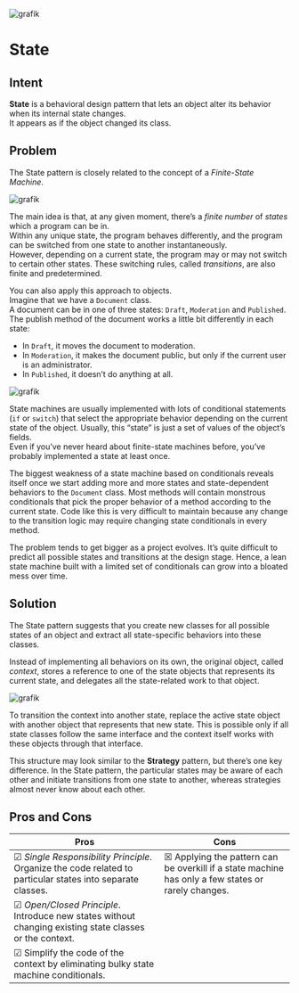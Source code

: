 ![grafik](https://github.com/user-attachments/assets/c70fb1ae-d46d-407a-bb7c-5cebf025fd23)

# State

## Intent

**State** is a behavioral design pattern that lets an object alter its behavior when its internal state changes.  
It appears as if the object changed its class.  

## Problem

The State pattern is closely related to the concept of a *Finite-State Machine*.

![grafik](https://github.com/user-attachments/assets/8451b3ac-67cd-42cf-836a-fabec398257f)

The main idea is that, at any given moment, there’s a *finite number* of *states* which a program can be in.  
Within any unique state, the program behaves differently, and the program can be switched from one state to another instantaneously.  
However, depending on a current state, the program may or may not switch to certain other states. 
These switching rules, called *transitions*, are also finite and predetermined. 

You can also apply this approach to objects.  
Imagine that we have a ``Document`` class.  
A document can be in one of three states: ``Draft``, ``Moderation`` and ``Published``.  
The publish method of the document works a little bit differently in each state:

- In ``Draft``, it moves the document to moderation.
- In ``Moderation``, it makes the document public, but only if the current user is an administrator.
- In ``Published``, it doesn’t do anything at all.

![grafik](https://github.com/user-attachments/assets/672e7e38-11a5-4989-8702-3c48d3b05800)

State machines are usually implemented with lots of conditional statements (``if`` or ``switch``) that select the appropriate behavior depending on the current state of the object. 
Usually, this “state” is just a set of values of the object’s fields.  
Even if you’ve never heard about finite-state machines before, you’ve probably implemented a state at least once.

The biggest weakness of a state machine based on conditionals reveals itself once we start adding more and more states and state-dependent behaviors to the ``Document`` class. Most methods will contain monstrous conditionals that pick the proper behavior of a method according to the current state. Code like this is very difficult to maintain because any change to the transition logic may require changing state conditionals in every method.

The problem tends to get bigger as a project evolves. It’s quite difficult to predict all possible states and transitions at the design stage. Hence, a lean state machine built with a limited set of conditionals can grow into a bloated mess over time.

## Solution

The State pattern suggests that you create new classes for all possible states of an object and extract all state-specific behaviors into these classes.

Instead of implementing all behaviors on its own, the original object, called *context*, stores a reference to one of the state objects that represents its current state, and delegates all the state-related work to that object.

![grafik](https://github.com/user-attachments/assets/9563cf4f-caee-488f-998c-9bb7c40dfae1)

To transition the context into another state, replace the active state object with another object that represents that new state. This is possible only if all state classes follow the same interface and the context itself works with these objects through that interface.

This structure may look similar to the **Strategy** pattern, but there’s one key difference. In the State pattern, the particular states may be aware of each other and initiate transitions from one state to another, whereas strategies almost never know about each other.


## Pros and Cons

| Pros | Cons |
| ----------- | ----------- |
|☑ *Single Responsibility Principle*. Organize the code related to particular states into separate classes.| ☒ Applying the pattern can be overkill if a state machine has only a few states or rarely changes. |
|☑ *Open/Closed Principle*. Introduce new states without changing existing state classes or the context. ||
|☑ Simplify the code of the context by eliminating bulky state machine conditionals. ||
